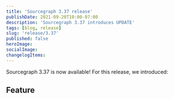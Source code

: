 ```yaml
---
title: 'Sourcegraph 3.37 release'
publishDate: 2021-09-20T10:00-07:00
description: 'Sourcegraph 3.37 introduces UPDATE'
tags: [blog, release]
slug: 'release/3.37'
published: false
heroImage:
socialImage:
changelogItems:
---
```


Sourcegraph 3.37 is now available! For this release, we introduced:

## Feature
